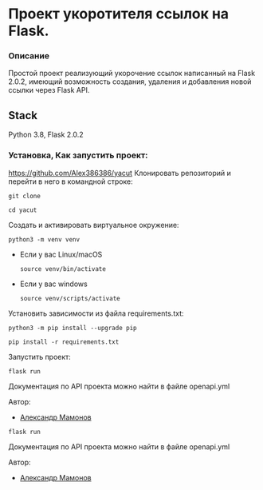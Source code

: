 # Проект укоротителя ссылок на Flask.

### Описание

Простой проект реализующий укорочение ссылок написанный на Flask 2.0.2, имеющий возможность создания, удаления и добавления новой ссылки через Flask API.

## Stack

Python 3.8, Flask 2.0.2

### Установка, Как запустить проект:
https://github.com/Alex386386/yacut
Клонировать репозиторий и перейти в него в командной строке:

```
git clone 
```

```
cd yacut
```

Cоздать и активировать виртуальное окружение:

```
python3 -m venv venv
```

* Если у вас Linux/macOS

    ```
    source venv/bin/activate
    ```

* Если у вас windows

    ```
    source venv/scripts/activate
    ```

Установить зависимости из файла requirements.txt:

```
python3 -m pip install --upgrade pip
```

```
pip install -r requirements.txt
```

Запустить проект:

```
flask run
```

Документация по API проекта можно найти в файле openapi.yml

Автор:
- [Александр Мамонов](https://github.com/Alex386386) 

```
flask run
```

Документация по API проекта можно найти в файле openapi.yml

Автор:
- [Александр Мамонов](https://github.com/Alex386386) 
